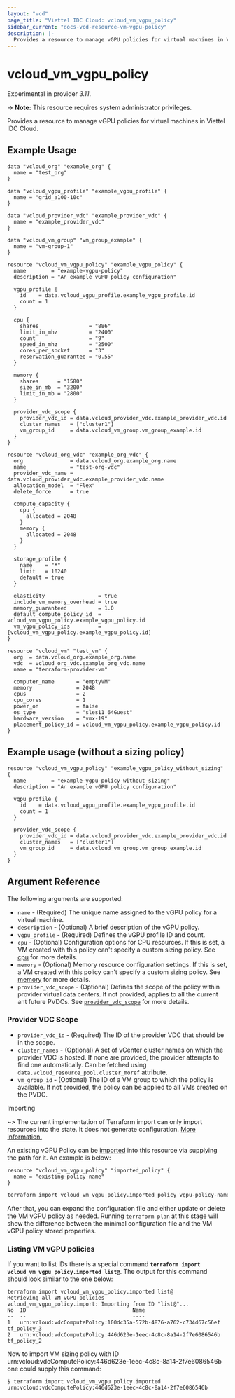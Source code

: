 ```yaml
---
layout: "vcd"
page_title: "Viettel IDC Cloud: vcloud_vm_vgpu_policy"
sidebar_current: "docs-vcd-resource-vm-vgpu-policy"
description: |-
  Provides a resource to manage vGPU policies for virtual machines in Viettel IDC Cloud.
---
```


# vcloud\_vm\_vgpu\_policy

Experimental in provider *3.11*.

-> **Note:** This resource requires system administrator privileges.

Provides a resource to manage vGPU policies for virtual machines in Viettel IDC Cloud.

## Example Usage

```hcl
data "vcloud_org" "example_org" {
  name = "test_org"
}

data "vcloud_vgpu_profile" "example_vgpu_profile" {
  name = "grid_a100-10c"
}

data "vcloud_provider_vdc" "example_provider_vdc" {
  name = "example_provider_vdc"
}

data "vcloud_vm_group" "vm_group_example" {
  name = "vm-group-1"
}

resource "vcloud_vm_vgpu_policy" "example_vgpu_policy" {
  name        = "example-vgpu-policy"
  description = "An example vGPU policy configuration"

  vgpu_profile {
    id    = data.vcloud_vgpu_profile.example_vgpu_profile.id
    count = 1
  }

  cpu {
    shares                = "886"
    limit_in_mhz          = "2400"
    count                 = "9"
    speed_in_mhz          = "2500"
    cores_per_socket      = "3"
    reservation_guarantee = "0.55"
  }

  memory {
    shares      = "1580"
    size_in_mb  = "3200"
    limit_in_mb = "2800"
  }

  provider_vdc_scope {
    provider_vdc_id = data.vcloud_provider_vdc.example_provider_vdc.id
    cluster_names   = ["cluster1"]
    vm_group_id     = data.vcloud_vm_group.vm_group_example.id
  }
}

resource "vcloud_org_vdc" "example_org_vdc" {
  org               = data.vcloud_org.example_org.name
  name              = "test-org-vdc"
  provider_vdc_name = data.vcloud_provider_vdc.example_provider_vdc.name
  allocation_model  = "Flex"
  delete_force      = true

  compute_capacity {
    cpu {
      allocated = 2048
    }
    memory {
      allocated = 2048
    }
  }

  storage_profile {
    name    = "*"
    limit   = 10240
    default = true
  }

  elasticity                 = true
  include_vm_memory_overhead = true
  memory_guaranteed          = 1.0
  default_compute_policy_id  = vcloud_vm_vgpu_policy.example_vgpu_policy.id
  vm_vgpu_policy_ids         = [vcloud_vm_vgpu_policy.example_vgpu_policy.id]
}

resource "vcloud_vm" "test_vm" {
  org  = data.vcloud_org.example_org.name
  vdc  = vcloud_org_vdc.example_org_vdc.name
  name = "terraform-provider-vm"

  computer_name       = "emptyVM"
  memory              = 2048
  cpus                = 2
  cpu_cores           = 1
  power_on            = false
  os_type             = "sles11_64Guest"
  hardware_version    = "vmx-19"
  placement_policy_id = vcloud_vm_vgpu_policy.example_vgpu_policy.id
}
```

## Example usage (without a sizing policy)

```hcl
resource "vcloud_vm_vgpu_policy" "example_vgpu_policy_without_sizing" {
  name        = "example-vgpu-policy-without-sizing"
  description = "An example vGPU policy configuration"

  vgpu_profile {
    id    = data.vcloud_vgpu_profile.example_vgpu_profile.id
    count = 1
  }

  provider_vdc_scope {
    provider_vdc_id = data.vcloud_provider_vdc.example_provider_vdc.id
    cluster_names   = ["cluster1"]
    vm_group_id     = data.vcloud_vm_group.vm_group_example.id
  }
}
```

## Argument Reference

The following arguments are supported:

* `name` - (Required) The unique name assigned to the vGPU policy for a virtual machine.
* `description` - (Optional) A brief description of the vGPU policy.
* `vgpu_profile` - (Required) Defines the vGPU profile ID and count. 
* `cpu` - (Optional) Configuration options for CPU resources. If this is set, 
  a VM created with this policy can't specify a custom sizing policy. See [cpu] for more details.
* `memory` - (Optional) Memory resource configuration settings. If this is set, 
  a VM created with this policy can't specify a custom sizing policy. See [memory] for more details.
* `provider_vdc_scope` - (Optional) Defines the scope of the policy within 
  provider virtual data centers. If not provided, applies to all the current ant future PVDCs.
  See [`provider_vdc_scope`](#provider-vdc-scope) for more details.

### Provider VDC Scope
* `provider_vdc_id` - (Required) The ID of the provider VDC that should be in the scope.
* `cluster_names` - (Optional) A set of vCenter cluster names on which the provider VDC is hosted. 
  If none are provided, the provider attempts to find one automatically. Can be fetched using `data.vcloud_resource_pool.cluster_moref` attribute.
* `vm_group_id` - (Optional) The ID of a VM group to which the policy is available. If not provided, the policy can be applied to all VMs created
  on the PVDC.

Importing

~> The current implementation of Terraform import can only import resources into the state.
It does not generate configuration. [More information.](https://www.terraform.io/docs/import/)

An existing vGPU Policy can be [imported][docs-import] into this resource
via supplying the path for it. An example is below:

```hcl
resource "vcloud_vm_vgpu_policy" "imported_policy" {
  name = "existing-policy-name"
}
```

```sh
terraform import vcloud_vm_vgpu_policy.imported_policy vgpu-policy-name
```

After that, you can expand the configuration file and either update or delete the VM vGPU policy as needed. Running `terraform plan`
at this stage will show the difference between the minimal configuration file and the VM vGPU policy stored properties.

### Listing VM vGPU policies

If you want to list IDs there is a special command **`terraform import vcloud_vm_vgpu_policy.imported list@`**. 
The output for this command should look similar to the one below:

```
terraform import vcloud_vm_vgpu_policy.imported list@
Retrieving all VM vGPU policies
vcloud_vm_vgpu_policy.import: Importing from ID "list@"...
No	ID									Name	
--	--									----	
1	urn:vcloud:vdcComputePolicy:100dc35a-572b-4876-a762-c734d67c56ef	tf_policy_3
2	urn:vcloud:vdcComputePolicy:446d623e-1eec-4c8c-8a14-2f7e6086546b	tf_policy_2

```

Now to import VM sizing policy with ID urn:vcloud:vdcComputePolicy:446d623e-1eec-4c8c-8a14-2f7e6086546b one could supply this command:

```shell
$ terraform import vcloud_vm_vgpu_policy.imported urn:vcloud:vdcComputePolicy:446d623e-1eec-4c8c-8a14-2f7e6086546b
```

[docs-import]:https://www.terraform.io/docs/import/
[cpu]:/providers/terraform-viettelidc/vcloud/latest/docs/resources/vm_sizing_policy#cpu
[memory]:/providers/terraform-viettelidc/vcloud/latest/docs/resources/vm_sizing_policy#memory


